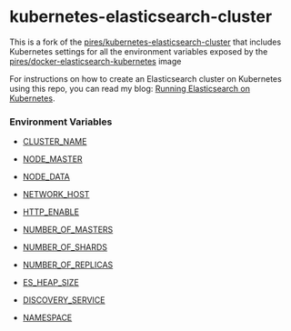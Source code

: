 # kubernetes-elasticsearch-cluster

This is a fork of the [pires/kubernetes-elasticsearch-cluster](https://github.com/vichargrave/kubernetes-elasticsearch-cluster) that includes Kubernetes settings for all the environment variables exposed by the [pires/docker-elasticsearch-kubernetes](https://github.com/pires/docker-elasticsearch-kubernetes) image

For instructions on how to create an Elasticsearch cluster on Kubernetes using this repo, you can read my blog: [Running Elasticsearch on Kubernetes](http://vichargrave.com/running-elasticsearch-on-kubernetes/).

### Environment Variables

- [CLUSTER_NAME](https://www.elastic.co/guide/en/elasticsearch/reference/current/setup-configuration.html#cluster-name)
- [NODE_MASTER](https://www.elastic.co/guide/en/elasticsearch/reference/current/modules-node.html#master-node)
- [NODE_DATA](https://www.elastic.co/guide/en/elasticsearch/reference/current/modules-node.html#data-node)
- [NETWORK_HOST](https://www.elastic.co/guide/en/elasticsearch/reference/current/modules-network.html#common-network-settings)
- [HTTP_ENABLE](https://www.elastic.co/guide/en/elasticsearch/reference/current/modules-http.html#_settings_2)
- [NUMBER_OF_MASTERS](https://www.elastic.co/guide/en/elasticsearch/reference/current/modules-discovery-zen.html#master-election)
- [NUMBER_OF_SHARDS](https://www.elastic.co/guide/en/elasticsearch/guide/current/_index_settings.html)
- [NUMBER_OF_REPLICAS](https://www.elastic.co/guide/en/elasticsearch/guide/current/_index_settings.html)
- [ES_HEAP_SIZE](https://www.elastic.co/guide/en/elasticsearch/guide/2.x/heap-sizing.html)

- [DISCOVERY_SERVICE](https://github.com/fabric8io/elasticsearch-cloud-kubernetes#kubernetes-pod-discovery)
- [NAMESPACE](https://github.com/fabric8io/elasticsearch-cloud-kubernetes#kubernetes-pod-discovery)
